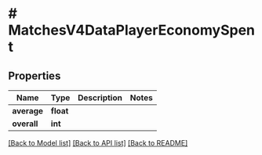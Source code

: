 # # MatchesV4DataPlayerEconomySpent

## Properties

Name | Type | Description | Notes
------------ | ------------- | ------------- | -------------
**average** | **float** |  |
**overall** | **int** |  |

[[Back to Model list]](../../README.md#models) [[Back to API list]](../../README.md#endpoints) [[Back to README]](../../README.md)
